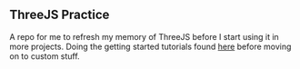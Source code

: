 ## ThreeJS Practice

A repo for me to refresh my memory of ThreeJS before I start using it in more projects. Doing the getting started tutorials found [here](https://threejs.org/docs/index.html#manual/en/introduction/Creating-a-scene) before moving on to custom stuff.